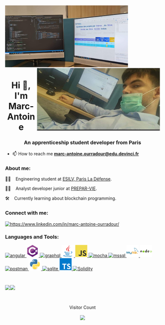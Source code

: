 <img width=400 src="https://github.com/Marco75116/Marco75116/blob/main/275183306_1185729932169364_7023197068938126386_n.jpg"><img width=400 align="right" src="https://github.com/Marco75116/Marco75116/blob/main/275992719_513930650248986_4927791148599829921_n.jpg">
<!--   ![](https://github.com/Marco75116/Marco75116/blob/main/275992719_513930650248986_4927791148599829921_n.jpg) -->
<h1 align="center">Hi 👋, I'm Marc-Antoine</h1>
<h3 align="center">An apprenticeship student developer from Paris</h3>

- 📫 How to reach me **marc-antoine.ourradour@edu.devinci.fr**

<h3 align="left">About me:</h3>
<p align="left">
  
 👨‍🎓 &nbsp;&nbsp; Engineering student at [ESILV, Paris La Défense](https://www.esilv.fr/).
  
 👨‍💻 &nbsp;&nbsp; Analyst developer junior at [PREPAR-VIE](https://www.prepar-vie.fr/).
  
 🛠 &nbsp;&nbsp; Currently learning about blockchain programming.

<h3 align="left">Connect with me:</h3>
<p align="left">
<a href="https://www.linkedin.com/in/marc-antoine-ourradour/" target="blank"><img align="center" src="https://raw.githubusercontent.com/rahuldkjain/github-profile-readme-generator/master/src/images/icons/Social/linked-in-alt.svg" alt="https://www.linkedin.com/in/marc-antoine-ourradour/" height="30" width="40" /></a>
</p>

<h3 align="left">Languages and Tools:</h3>
<p align="left"> <a href="https://angular.io" target="_blank" rel="noreferrer"> <img src="https://angular.io/assets/images/logos/angular/angular.svg" alt="angular" width="40" height="40"/> </a> <a href="https://www.w3schools.com/cs/" target="_blank" rel="noreferrer"> <img src="https://raw.githubusercontent.com/devicons/devicon/master/icons/csharp/csharp-original.svg" alt="csharp" width="40" height="40"/> </a> <a href="https://graphql.org" target="_blank" rel="noreferrer"> <img src="https://www.vectorlogo.zone/logos/graphql/graphql-icon.svg" alt="graphql" width="40" height="40"/> </a> <a href="https://www.java.com" target="_blank" rel="noreferrer"> <img src="https://raw.githubusercontent.com/devicons/devicon/master/icons/java/java-original.svg" alt="java" width="40" height="40"/> </a> <a href="https://developer.mozilla.org/en-US/docs/Web/JavaScript" target="_blank" rel="noreferrer"> <img src="https://raw.githubusercontent.com/devicons/devicon/master/icons/javascript/javascript-original.svg" alt="javascript" width="40" height="40"/> </a> <a href="https://mochajs.org" target="_blank" rel="noreferrer"> <img src="https://www.vectorlogo.zone/logos/mochajs/mochajs-icon.svg" alt="mocha" width="40" height="40"/> </a> <a href="https://www.microsoft.com/en-us/sql-server" target="_blank" rel="noreferrer"> <img src="https://www.svgrepo.com/show/303229/microsoft-sql-server-logo.svg" alt="mssql" width="40" height="40"/> </a> <a href="https://www.mysql.com/" target="_blank" rel="noreferrer"> <img src="https://raw.githubusercontent.com/devicons/devicon/master/icons/mysql/mysql-original-wordmark.svg" alt="mysql" width="40" height="40"/> </a> <a href="https://nodejs.org" target="_blank" rel="noreferrer"> <img src="https://raw.githubusercontent.com/devicons/devicon/master/icons/nodejs/nodejs-original-wordmark.svg" alt="nodejs" width="40" height="40"/> </a> <a href="https://postman.com" target="_blank" rel="noreferrer"> <img src="https://www.vectorlogo.zone/logos/getpostman/getpostman-icon.svg" alt="postman" width="40" height="40"/> </a> <a href="https://www.python.org" target="_blank" rel="noreferrer"> <img src="https://raw.githubusercontent.com/devicons/devicon/master/icons/python/python-original.svg" alt="python" width="40" height="40"/> </a> <a href="https://www.sqlite.org/" target="_blank" rel="noreferrer"> <img src="https://www.vectorlogo.zone/logos/sqlite/sqlite-icon.svg" alt="sqlite" width="40" height="40"/> </a> <a href="https://www.typescriptlang.org/" target="_blank" rel="noreferrer"> <img src="https://raw.githubusercontent.com/devicons/devicon/master/icons/typescript/typescript-original.svg" alt="typescript" width="40" height="40"/> </a> 
<a href="https://docs.soliditylang.org/en/v0.8.14/" target="_blank" rel="noreferrer"> <img src="https://upload.wikimedia.org/wikipedia/commons/9/98/Solidity_logo.svg" alt="Solidity" width="40" height="40"/> </a></p>
<br/>

 <img height="137.3px" src="https://github-readme-stats.vercel.app/api?username=Marco75116&hide_title=true&hide_border=true&show_icons=true&include_all_commits=true&count_private=true&line_height=21&text_color=000&icon_color=000&bg_color=0,ea6161,ffc64d,fffc4d,52fa5a&theme=graywhite" /><img height="137.3px" src="https://github-readme-stats.vercel.app/api/top-langs/?username=Marco75116&hide=html&hide_title=true&hide_border=true&layout=compact&langs_count=7&exclude_repo=comp426&text_color=000&icon_color=fff&bg_color=0,52fa5a,4dfcff,c64dff&theme=graywhite" /> 


<br/>
<p align="center"> 
  Visitor Count
  <br>
  <br>
  <img src="https://profile-counter.glitch.me/Marco75116/count.svg" />
</p>

